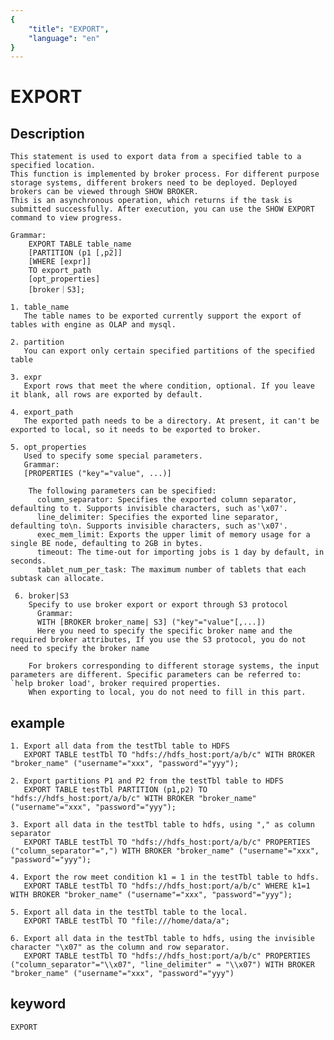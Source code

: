 ```yaml
---
{
    "title": "EXPORT",
    "language": "en"
}
---
```


<!-- 
Licensed to the Apache Software Foundation (ASF) under one
or more contributor license agreements.  See the NOTICE file
distributed with this work for additional information
regarding copyright ownership.  The ASF licenses this file
to you under the Apache License, Version 2.0 (the
"License"); you may not use this file except in compliance
with the License.  You may obtain a copy of the License at

  http://www.apache.org/licenses/LICENSE-2.0

Unless required by applicable law or agreed to in writing,
software distributed under the License is distributed on an
"AS IS" BASIS, WITHOUT WARRANTIES OR CONDITIONS OF ANY
KIND, either express or implied.  See the License for the
specific language governing permissions and limitations
under the License.
-->

# EXPORT
## Description

    This statement is used to export data from a specified table to a specified location.
    This function is implemented by broker process. For different purpose storage systems, different brokers need to be deployed. Deployed brokers can be viewed through SHOW BROKER.
    This is an asynchronous operation, which returns if the task is submitted successfully. After execution, you can use the SHOW EXPORT command to view progress.

    Grammar:
        EXPORT TABLE table_name
        [PARTITION (p1 [,p2]]
        [WHERE [expr]]
        TO export_path
        [opt_properties]
        [broker｜S3];

    1. table_name
       The table names to be exported currently support the export of tables with engine as OLAP and mysql.

    2. partition
       You can export only certain specified partitions of the specified table

    3. expr
       Export rows that meet the where condition, optional. If you leave it blank, all rows are exported by default. 

    4. export_path
       The exported path needs to be a directory. At present, it can't be exported to local, so it needs to be exported to broker.

    5. opt_properties
       Used to specify some special parameters.
       Grammar:
       [PROPERTIES ("key"="value", ...)]

        The following parameters can be specified:
          column_separator: Specifies the exported column separator, defaulting to t. Supports invisible characters, such as'\x07'.
          line_delimiter: Specifies the exported line separator, defaulting to\n. Supports invisible characters, such as'\x07'.
          exec_mem_limit: Exports the upper limit of memory usage for a single BE node, defaulting to 2GB in bytes.
          timeout: The time-out for importing jobs is 1 day by default, in seconds.
          tablet_num_per_task: The maximum number of tablets that each subtask can allocate.

     6. broker|S3
        Specify to use broker export or export through S3 protocol
          Grammar:
          WITH [BROKER broker_name| S3] ("key"="value"[,...])
          Here you need to specify the specific broker name and the required broker attributes, If you use the S3 protocol, you do not need to specify the broker name

        For brokers corresponding to different storage systems, the input parameters are different. Specific parameters can be referred to: `help broker load', broker required properties.
        When exporting to local, you do not need to fill in this part.

## example

    1. Export all data from the testTbl table to HDFS
       EXPORT TABLE testTbl TO "hdfs://hdfs_host:port/a/b/c" WITH BROKER "broker_name" ("username"="xxx", "password"="yyy");

    2. Export partitions P1 and P2 from the testTbl table to HDFS
       EXPORT TABLE testTbl PARTITION (p1,p2) TO "hdfs://hdfs_host:port/a/b/c" WITH BROKER "broker_name" ("username"="xxx", "password"="yyy");

    3. Export all data in the testTbl table to hdfs, using "," as column separator
       EXPORT TABLE testTbl TO "hdfs://hdfs_host:port/a/b/c" PROPERTIES ("column_separator"=",") WITH BROKER "broker_name" ("username"="xxx", "password"="yyy");

    4. Export the row meet condition k1 = 1 in the testTbl table to hdfs.
       EXPORT TABLE testTbl TO "hdfs://hdfs_host:port/a/b/c" WHERE k1=1 WITH BROKER "broker_name" ("username"="xxx", "password"="yyy");

    5. Export all data in the testTbl table to the local.
       EXPORT TABLE testTbl TO "file:///home/data/a";

    6. Export all data in the testTbl table to hdfs, using the invisible character "\x07" as the column and row separator. 
       EXPORT TABLE testTbl TO "hdfs://hdfs_host:port/a/b/c" PROPERTIES ("column_separator"="\\x07", "line_delimiter" = "\\x07") WITH BROKER "broker_name" ("username"="xxx", "password"="yyy")

## keyword
    EXPORT
